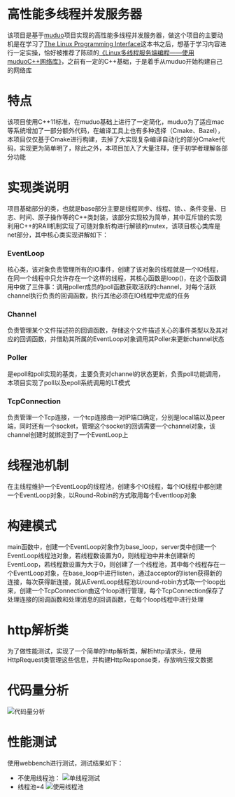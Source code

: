 # 高性能多线程并发服务器

该项目是基于[muduo](https://github.com/chenshuo/muduo)项目实现的高性能多线程并发服务器，做这个项目的主要动机是在学习了[The Linux Programming Interface](https://en.wikipedia.org/wiki/The_Linux_Programming_Interface)这本书之后，想基于学习内容进行一定实操，恰好被推荐了陈硕的[《Linux多线程服务端编程——使用muduoC++网络库》](Linux多线程服务端编程——使用muduoC++网络库)，之前有一定的C++基础，于是着手从muduo开始构建自己的网络库

# 特点

该项目使用C++11标准，在muduo基础上进行了一定简化，muduo为了适应mac等系统增加了一部分额外代码，在编译工具上也有多种选择（Cmake、Bazel），本项目仅仅基于Cmake进行构建，去掉了大实现复杂编译自动化的部分Cmake代码，实现更为简单明了，除此之外，本项目加入了大量注释，便于初学者理解各部分功能

# 实现类说明

项目基础部分的类，也就是base部分主要是线程同步、线程、锁、、条件变量、日志、时间、原子操作等的C++类封装，该部分实现较为简单，其中互斥锁的实现利用C++的RAII机制实现了可随对象析构进行解锁的mutex，该项目核心类库是net部分，其中核心类实现讲解如下：
### EventLoop
核心类，该对象负责管理所有的IO事件，创建了该对象的线程就是一个IO线程，在同一个线程中只允许存在一个这样的线程，其核心函数是loop()，在这个函数调用中做了三件事：调用poller成员的poll函数获取活跃的channel，对每个活跃channel执行负责的回调函数，执行其他必须在IO线程中完成的任务
### Channel
负责管理某个文件描述符的回调函数，存储这个文件描述关心的事件类型以及其对应的回调函数，并借助其所属的EventLoop对象调用其Poller来更新channel状态
### Poller
是epoll和poll实现的基类，主要负责对channel的状态更新，负责poll功能调用，本项目实现了poll以及epoll系统调用的LT模式
### TcpConnection
负责管理一个Tcp连接，一个tcp连接由一对IP端口确定，分别是local端以及peer端，同时还有一个socket，管理这个socket的回调需要一个channel对象，该channel创建时就绑定到了一个EventLoop上

# 线程池机制
在主线程维护一个EventLoop的线程池，创建多个IO线程，每个IO线程中都创建一个EventLoop对象，以Round-Robin的方式取用每个Eventloop对象
# 构建模式
main函数中，创建一个EventLoop对象作为base_loop，server类中创建一个EventLoop线程池对象，若线程数设置为0，则线程池中并未创建新的EventLoop，若线程数设置为大于0，则创建了一个线程池，其中每个线程存在一个EventLoop对象，在base_loop中进行listen，通过acceptor的listen获得新的连接，每次获得新连接，就从EventLoop线程池以round-robin方式取一个loop出来，创建一个TcpConnection由这个loop进行管理，每个TcpConnection保存了处理连接的回调函数和处理消息的回调函数，在每个loop线程中进行处理
# http解析类
为了做性能测试，实现了一个简单的http解析类，解析http请求头，使用HttpRequest类管理这些信息，并构建HttpResponse类，存放响应报文数据
# 代码量分析
![代码量分析](https://static.code-david.cn/blog/web_server代码分析.png)
# 性能测试
使用webbench进行测试，测试结果如下：
- 不使用线程池：
![单线程测试](https://static.code-david.cn/blog/webbench_test.png)
- 线程池=4
![使用线程池](https://static.code-david.cn/blog/webbench_test_4.png)